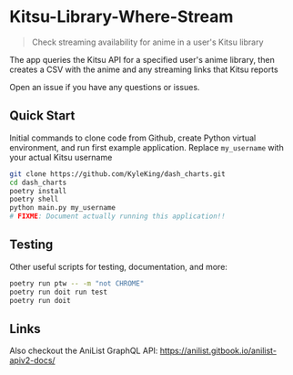 # Kitsu-Library-Where-Stream

> Check streaming availability for anime in a user's Kitsu library

The app queries the Kitsu API for a specified user's anime library, then creates a CSV with the anime and any streaming links that Kitsu reports

Open an issue if you have any questions or issues.

## Quick Start

Initial commands to clone code from Github, create Python virtual environment, and run first example application. Replace `my_username` with your actual Kitsu username

```sh
git clone https://github.com/KyleKing/dash_charts.git
cd dash_charts
poetry install
poetry shell
python main.py my_username
# FIXME: Document actually running this application!!
```

## Testing

Other useful scripts for testing, documentation, and more:

```sh
poetry run ptw -- -m "not CHROME"
poetry run doit run test
poetry run doit
```

## Links

Also checkout the AniList GraphQL API: https://anilist.gitbook.io/anilist-apiv2-docs/
